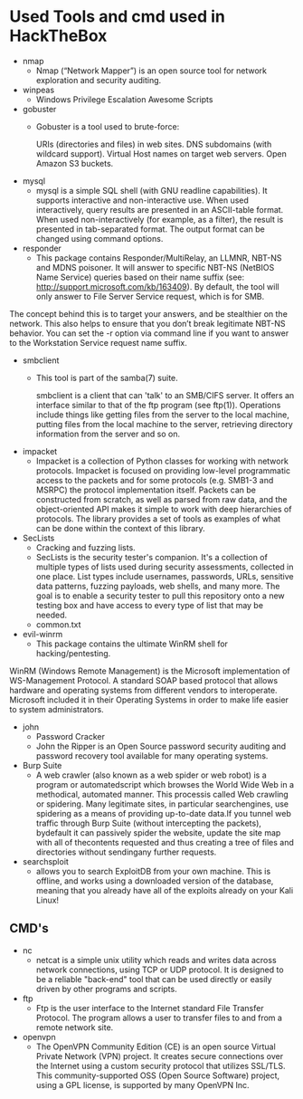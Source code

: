 # Used Tools and cmd used in HackTheBox

- nmap
  - Nmap (“Network Mapper”) is an open source tool for network exploration and security auditing.
- winpeas
  - Windows Privilege Escalation Awesome Scripts
- gobuster
  - Gobuster is a tool used to brute-force:

    URIs (directories and files) in web sites.
    DNS subdomains (with wildcard support).
    Virtual Host names on target web servers.
    Open Amazon S3 buckets.
- mysql
  - mysql is a simple SQL shell (with GNU readline capabilities). It supports interactive and non-interactive
       use. When used interactively, query results are presented in an ASCII-table format. When used
       non-interactively (for example, as a filter), the result is presented in tab-separated format. The output
       format can be changed using command options.
- responder
  - This package contains Responder/MultiRelay, an LLMNR, NBT-NS and MDNS poisoner. It will answer to specific NBT-NS (NetBIOS Name Service) queries based on their name suffix (see: http://support.microsoft.com/kb/163409). By default, the tool will only answer to File Server Service request, which is for SMB.

The concept behind this is to target your answers, and be stealthier on the network. This also helps to ensure that you don’t break legitimate NBT-NS behavior. You can set the -r option via command line if you want to answer to the Workstation Service request name suffix.
- smbclient
  - This tool is part of the samba(7) suite.

       smbclient is a client that can 'talk' to an SMB/CIFS server. It offers an interface similar to that of the
       ftp program (see ftp(1)). Operations include things like getting files from the server to the local
       machine, putting files from the local machine to the server, retrieving directory information from the
       server and so on.
- impacket
  - Impacket is a collection of Python classes for working with network
protocols. Impacket is focused on providing low-level
programmatic access to the packets and for some protocols (e.g.
SMB1-3 and MSRPC) the protocol implementation itself.
Packets can be constructed from scratch, as well as parsed from 
raw data, and the object-oriented API makes it simple to work with 
deep hierarchies of protocols. The library provides a set of tools
as examples of what can be done within the context of this library.
- SecLists
  - Cracking and fuzzing lists.
  - SecLists is the security tester's companion. It's a collection of multiple types of lists used during security assessments, collected in one place. List types include usernames, passwords, URLs, sensitive data patterns, fuzzing payloads, web shells, and many more. The goal is to enable a security tester to pull this repository onto a new testing box and have access to every type of list that may be needed.
  - common.txt
- evil-winrm
  - This package contains the ultimate WinRM shell for hacking/pentesting.

WinRM (Windows Remote Management) is the Microsoft implementation of WS-Management Protocol. A standard SOAP based protocol that allows hardware and operating systems from different vendors to interoperate. Microsoft included it in their Operating Systems in order to make life easier to system administrators.
- john
  - Password Cracker
  - John the Ripper is an Open Source password security auditing and password recovery tool available for many operating systems.
- Burp Suite
  - A web crawler (also known as a web spider or web robot) is a program or automatedscript which browses the World Wide Web in a methodical, automated manner. This processis called Web crawling or spidering. Many legitimate sites, in particular searchengines, use spidering as a means of providing up-to-date data.If you tunnel web traffic through Burp Suite (without intercepting the packets), bydefault it can passively spider the website, update the site map with all of thecontents requested and thus creating a tree of files and directories without sendingany further requests.
- searchsploit
    -  allows you to search ExploitDB from your own machine. This is offline, and works using a downloaded version of the database, meaning that you already have all of the exploits already on your Kali Linux!


## CMD's

- nc
  - netcat  is  a simple unix utility which reads and writes data across network connections, using TCP or UDP
protocol. It is designed to be a reliable "back-end" tool that can be used directly or  easily  driven  by
other  programs  and  scripts. 
- ftp
  - Ftp is the user interface to the Internet standard File Transfer Protocol.  The program allows a user to
     transfer files to and from a remote network site.
- openvpn
  - The OpenVPN Community Edition (CE) is an open source Virtual Private Network (VPN) project. It creates secure connections over the Internet using a custom security protocol that utilizes SSL/TLS. This community-supported OSS (Open Source Software) project, using a GPL license, is supported by many OpenVPN Inc.